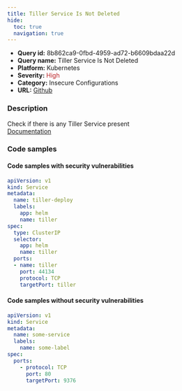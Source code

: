```yaml
---
title: Tiller Service Is Not Deleted
hide:
  toc: true
  navigation: true
---
```


<style>
  .highlight .hll {
    background-color: #ff171742;
  }
  .md-content {
    max-width: 1100px;
    margin: 0 auto;
  }
</style>

-   **Query id:** 8b862ca9-0fbd-4959-ad72-b6609bdaa22d
-   **Query name:** Tiller Service Is Not Deleted
-   **Platform:** Kubernetes
-   **Severity:** <span style="color:#bb2124">High</span>
-   **Category:** Insecure Configurations
-   **URL:** [Github](https://github.com/Checkmarx/kics/tree/master/assets/queries/k8s/tiller_service_is_not_deleted)

### Description
Check if there is any Tiller Service present<br>
[Documentation](https://kubernetes.io/docs/concepts/services-networking/service)

### Code samples
#### Code samples with security vulnerabilities
```yaml title="Positive test num. 1 - yaml file" hl_lines="4 12"
apiVersion: v1
kind: Service
metadata:
  name: tiller-deploy
  labels:
    app: helm
    name: tiller
spec:
  type: ClusterIP
  selector:
    app: helm
    name: tiller
  ports:
  - name: tiller
    port: 44134
    protocol: TCP
    targetPort: tiller
```


#### Code samples without security vulnerabilities
```yaml title="Negative test num. 1 - yaml file"
apiVersion: v1
kind: Service
metadata:
  name: some-service
  labels:
    name: some-label
spec:
  ports:
    - protocol: TCP
      port: 80
      targetPort: 9376
```
